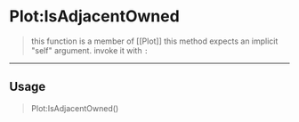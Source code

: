 # Plot:IsAdjacentOwned
> this function is a member of [[Plot]]
> this method expects an implicit "self" argument. invoke it with `:`
-----
## Usage
> Plot:IsAdjacentOwned()
